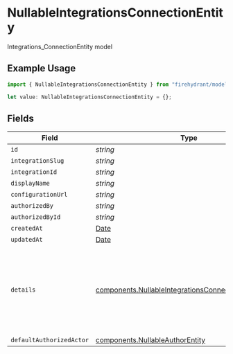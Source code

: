 # NullableIntegrationsConnectionEntity

Integrations_ConnectionEntity model

## Example Usage

```typescript
import { NullableIntegrationsConnectionEntity } from "firehydrant/models/components";

let value: NullableIntegrationsConnectionEntity = {};
```

## Fields

| Field                                                                                                                                                           | Type                                                                                                                                                            | Required                                                                                                                                                        | Description                                                                                                                                                     |
| --------------------------------------------------------------------------------------------------------------------------------------------------------------- | --------------------------------------------------------------------------------------------------------------------------------------------------------------- | --------------------------------------------------------------------------------------------------------------------------------------------------------------- | --------------------------------------------------------------------------------------------------------------------------------------------------------------- |
| `id`                                                                                                                                                            | *string*                                                                                                                                                        | :heavy_minus_sign:                                                                                                                                              | N/A                                                                                                                                                             |
| `integrationSlug`                                                                                                                                               | *string*                                                                                                                                                        | :heavy_minus_sign:                                                                                                                                              | N/A                                                                                                                                                             |
| `integrationId`                                                                                                                                                 | *string*                                                                                                                                                        | :heavy_minus_sign:                                                                                                                                              | N/A                                                                                                                                                             |
| `displayName`                                                                                                                                                   | *string*                                                                                                                                                        | :heavy_minus_sign:                                                                                                                                              | N/A                                                                                                                                                             |
| `configurationUrl`                                                                                                                                              | *string*                                                                                                                                                        | :heavy_minus_sign:                                                                                                                                              | N/A                                                                                                                                                             |
| `authorizedBy`                                                                                                                                                  | *string*                                                                                                                                                        | :heavy_minus_sign:                                                                                                                                              | N/A                                                                                                                                                             |
| `authorizedById`                                                                                                                                                | *string*                                                                                                                                                        | :heavy_minus_sign:                                                                                                                                              | N/A                                                                                                                                                             |
| `createdAt`                                                                                                                                                     | [Date](https://developer.mozilla.org/en-US/docs/Web/JavaScript/Reference/Global_Objects/Date)                                                                   | :heavy_minus_sign:                                                                                                                                              | N/A                                                                                                                                                             |
| `updatedAt`                                                                                                                                                     | [Date](https://developer.mozilla.org/en-US/docs/Web/JavaScript/Reference/Global_Objects/Date)                                                                   | :heavy_minus_sign:                                                                                                                                              | N/A                                                                                                                                                             |
| `details`                                                                                                                                                       | [components.NullableIntegrationsConnectionEntityDetails](../../models/components/nullableintegrationsconnectionentitydetails.md)                                | :heavy_minus_sign:                                                                                                                                              | Integration-specific details of this connection. As identified by the integration_slug, this object will be represented by that integration's ConnectionEntity. |
| `defaultAuthorizedActor`                                                                                                                                        | [components.NullableAuthorEntity](../../models/components/nullableauthorentity.md)                                                                              | :heavy_minus_sign:                                                                                                                                              | N/A                                                                                                                                                             |